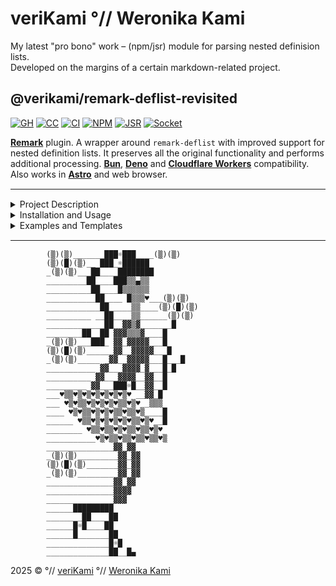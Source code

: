 # veriKami °// Weronika Kami

My latest "pro bono" work – (npm/jsr) module for parsing nested definision lists.  
Developed on the margins of a certain markdown-related project.

## @verikami/remark-deflist-revisited

[![GH][GH Badge]][GH]
[![CC][CC Badge]][CC]
[![CI][CI Badge]][CI]
[![NPM][NPM Badge]][NPM]
[![JSR][JSR Badge]][JSR]
[![Socket][Socket Badge]][Socket]

**[Remark]** plugin. A wrapper around `remark-deflist` with improved support for nested definition lists.
It preserves all the original functionality and performs additional processing.
**[Bun]**, **[Deno]** and **[Cloudflare Workers]** compatibility. Also works in **[Astro]** and web browser.

<hr style="height:1px;margin:15px 0 15px;">
<details><summary>Project Description</summary><hr>

**The problem** with `remark-deflist` is that the plugin renders nested list items inside `<dd>` incorrectly.

### Markdown

```markdown
Term
: - item A
  - item B
  - item C
```

With `remark-deflist`

```html
<dl>
<dt> Term </dt>
<dd>
  <ul>
    <li> item A </li>
  </ul>
</dl>
<ul>
  <li> item B </li>
  <li> item C </li>
</ul>
```

With `@verikami/remark-deflist-revisited`

```html
<dl>
<dt>Term</dt>
<dd>
  <ul>
    <li> item A </li>
    <li> item B </li>
    <li> item C </li>
  </ul>
</dl>
```

<hr></details>
<details><summary>Installation and Usage</summary><hr>

### Installation

```bash
ツ pnpm add @verikami/remark-deflist-revisited
ツ npm i @verikami/remark-deflist-revisited
```

Cloudflare Worker demo

```bash
ツ npx @verikami/remark-deflist-revisited@latest
ツ npx @verikami/remark-deflist-revisited --help
```

### Usage

<details><summary>**Usage in Node.js**</summary>

```js
import { remark } from "remark";
import html from "remark-html";
import deflist from "@verikami/remark-deflist-revisited";

const markdown = `
Term
: - item A
  - item B
  - item C
`;

const output = await remark()
  .use(deflist)
  .use(html)
  .process(markdown);

console.log(String(output));

```

</details>
<details><summary>**Usage in Deno**</summary>

```js
import { remark } from "npm:remark@^15";
import html from "npm:remark-html@^16";
import deflist from "npm:@verikami/remark-deflist-revisited";

// (...) same code as above

```

</details>
<details><summary>**Usage in Astro**</summary>

```js
import remarkDeflist from "@verikami/remark-deflist-revisited";

export default defineConfig({
  markdown: {
    remarkPlugins: [
      remarkDeflist
    ]
  }
});

```

  </details>
  <details><summary>**Usage in Cloudflare Worker**</summary>

```js
import { remark } from "remark";
import html from "remark-html";
import dedent from "dedent";
import deflist from "@verikami/remark-deflist-revisited";

export default {
  async fetch(request, env, ctx) {

    const markdown = dedent`
      Term
      :  - item A
         - item B
         - item C
    `;

    const output = await remark()
      .use(deflist)
      .use(html)
      .process(markdown);

    return new Response(String(output), {
      headers: { "Content-Type": "text/html; charset=utf-8" }
    });
  }
};

```

</details>
<details><summary>**Usage in html**</summary>

```html
<html>
  <head>
    <script type="module">
      import { remark } from "https://esm.sh/remark@15";
      import html from "https://esm.sh/remark-html@16";
      import dedent from "https://esm.sh/dedent@1";
      import deflist from "https://esm.sh/@verikami/remark-deflist-revisited";

      const render = async (markdown) => (
        await remark()
          .use(deflist)
          .use(html)
          .process(markdown)
      );

      const append = async (markdown) => {
        const output = await render(markdown);
        const el = document.getElementById("markdown");
        el.innerHTML += String(output);
      };

      const markdown = dedent`
        Term
        : - item A
          - item B
          - item C
      `;

      document.body.onload = append(markdown);

    </script>
  </head>
  <body>
    <div id="markdown"></div>
  </body>
</html>

```

</details>

### License

Original work — MIT © Alex Shaw

* [gh: Symbitic/remark-plugins](https://github.com/Symbitic/remark-plugins)
* [npm: remark-deflist](https://www.npmjs.com/package/remark-deflist)

2025 © MIT °// veriKami °// Weronika Kami

<hr></details>
<details><summary>Examples and Templates</summary><hr>

Example implementations for `@verikami/remark-deflist-revisited`.  
They are also published as standalone repositories (templates):

- **Simple** → [veriKami/remark-deflist-revisited-simple][+:simple]
- **Express.js** → [veriKami/remark-deflist-revisited-express][+:express]
- **Cloudflare Worker** → [veriKami/remark-deflist-revisited-worker][+:worker]
- **Astro** → [veriKami/remark-deflist-revisited-astro][+:astro]

### Live Examples

You can play with these examples via **[StackBlitz]** web IDE:

| Simple Example        | Express Example       | Worker Example        | Astro Example         |
|:----------------------|:----------------------|:----------------------|:----------------------|
|[![SB][SB Badge]][SB_s]|[![SB][SB Badge]][SB_e]|[![SB][SB Badge]][SB_w]|[![SB][SB Badge]][SB_a]|


### Interactive Installation

#### npm + pnpm + yarn

```bash
npm create remark-deflist-revisited@latest
```
```bash
pnpm create remark-deflist-revisited
```
```bash
yarn create remark-deflist-revisited
```

### Cloudflare Worker demo (via module itself)

```bash
npx @verikami/remark-deflist-revisited@latest
```
```bash
npx @verikami/remark-deflist-revisited --help
```

### License

2025 © MIT °// veriKami °// Weronika Kami

</details>
<hr style="height:1px;margin:15px 0 15px;">

```
        (▒)(▒)_______███☼███____(▒)(▒)
        (▒)(█)(▒)__ ███_☼██████
        _(▒)(▒)___██____████████
        _________██____███▒▒▄▒▒
        __________██____█▒▒▒▒▒▒
        ___________██____ █▒▒▒♥___(▒)(▒)
        ____________██_____▒▒____(▒)(█)(▒)
        __________ __██____▒▒______(▒)(▒)
        _____________██__▓▓▒▓_______█
        ________██__██ ▓▓▓▒▒▒▓____█
        _(▒)(▒)___███_ ▓▓_▓▓▓▓▓___█
        (▒)(█)(▒)______▓▓__▓▓▓▓▓___█
        _(▒)(▒)_____ _▓▓__▓▓▓▓▓___█___█
        ___________ ▓▓___▓▓▓▓_▓___█_█
        __________ ▓▓___▓▓▓▓__▓▓__█
        _________ ▓▓___███☼█__▓▓__█
        ___♥▒▒♥▒♥▒♥▒♥▒♥▒♥▒♥ __▓▓_█
        ___ ♥▒♥▒▒♥▒♥▒♥▒♥▒▒♥▒♥__▒▒▒
        ____ ♥▒♥▒▒♥▒♥▒♥▒▒♥▒▒♥▒____█
        ______ ♥▒▒♥▒♥▒♥▒♥▒♥▒▒♥▒♥__█
        ________ ♥▒▒♥▒▒♥▒♥▒▒♥▒▒♥▒♥
        ___________♥▒♥▒▒♥▒▒♥▒▒♥▒▒♥▒
        _______________▓▓_▓▓
        _(▒)(▒)_________▓▓_▓▓
        (▒)(█)(▒)_______▓▓_▓▓
        _(▒)(▒)_________▓▓_▓▓
        _______________▓▓_▓▓
        _______________▓▓▓▓
        _______________▓▓▓
        ______█████████
        ________██____██
        ______█☼█____██
        ______█_______██
        ______________█☼█
        ______________██__█▄
```

2025 © °// [veriKami] °// [Weronika Kami]

[veriKami]: https://verikami.com
[Weronika Kami]: https://linkedin.com/in/verikami

[page]: https://verikami.github.io/remark-deflist-revisited
[inline]: https://verikami.github.io/remark-deflist-revisited/script.esm.sh.html
[generated]: https://verikami.github.io/remark-deflist-revisited/generated

[Remark]: https://github.com/remarkjs/remark
[remark-deflist]: https://www.npmjs.com/package/remark-deflist
[Bun]: https://bun.sh
[Deno]: https://deno.com
[Cloudflare Workers]: https://workers.cloudflare.com
[Astro]: https://astro.build
[StackBlitz]: https://stackblitz.com

[+:simple]: https://github.com/veriKami/remark-deflist-revisited-simple
[+:express]: https://github.com/veriKami/remark-deflist-revisited-express
[+:worker]: https://github.com/veriKami/remark-deflist-revisited-worker
[+:astro]: https://github.com/veriKami/remark-deflist-revisited-astro

[GH Badge]: https://img.shields.io/badge/GitHub-Repository-blue?logo=github
[GH]: https://github.com/veriKami/remark-deflist-revisited

[CC Badge]: https://codecov.io/github/veriKami/remark-deflist-revisited/graph/badge.svg?token=0EWE7CIAVI
[CC]: https://codecov.io/github/veriKami/remark-deflist-revisited

[CI Badge]: https://github.com/veriKami/remark-deflist-revisited/actions/workflows/publish.yml/badge.svg
[CI]: https://github.com/veriKami/remark-deflist-revisited/actions/workflows/publish.yml

[NPM Badge]: https://img.shields.io/npm/v/@verikami/remark-deflist-revisited?logo=npm&logoColor=white&labelColor=red&color=black
[NPM]: https://www.npmjs.com/package/@verikami/remark-deflist-revisited

[JSR Badge]: https://jsr.io/badges/@verikami/remark-deflist-revisited
[JSR]: https://jsr.io/@verikami/remark-deflist-revisited

[Downloads Badge]: https://img.shields.io/npm/dm/@verikami/remark-deflist-revisited.svg
[Downloads]: https://www.npmjs.com/package/@verikami/remark-deflist-revisited

[Socket Badge]: https://badge.socket.dev/npm/package/@verikami/remark-deflist-revisited
[Socket]: https://socket.dev/npm/package/@verikami/remark-deflist-revisited

[SB Badge]: https://developer.stackblitz.com/img/open_in_stackblitz_small.svg
[SB_s]: https://stackblitz.com/github/veriKami/remark-deflist-revisited/tree/main/samples/simple?startScript=start
[SB_e]: https://stackblitz.com/github/veriKami/remark-deflist-revisited/tree/main/samples/express?startScript=start
[SB_w]: https://stackblitz.com/github/veriKami/remark-deflist-revisited/tree/main/samples/worker?startScript=dev
[SB_a]: https://stackblitz.com/github/veriKami/remark-deflist-revisited/tree/main/samples/astro?startScript=dev
